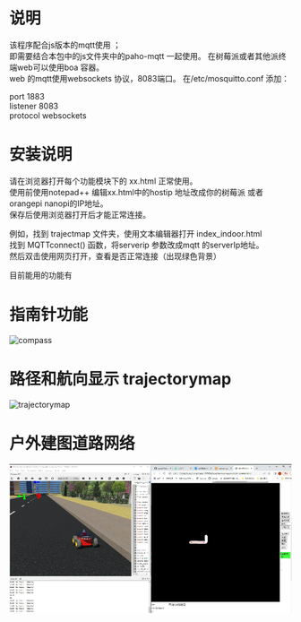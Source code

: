 #  说明
该程序配合js版本的mqtt使用 ；  
即需要结合本包中的js文件夹中的paho-mqtt 一起使用。
在树莓派或者其他派终端web可以使用boa 容器。  
web 的mqtt使用websockets  协议，8083端口。
在/etc/mosquitto.conf 添加：

port 1883  
listener 8083  
protocol websockets  

#  安装说明   

请在浏览器打开每个功能模块下的 xx.html 正常使用。  
使用前使用notepad++  编辑xx.html中的hostip 地址改成你的树莓派 或者 orangepi  nanopi的IP地址。  
保存后使用浏览器打开后才能正常连接。   

例如，找到 trajectmap 文件夹，使用文本编辑器打开 index_indoor.html   
找到  MQTTconnect() 函数，将serverip 参数改成mqtt 的serverIp地址。  
然后双击使用网页打开，查看是否正常连接（出现绿色背景）  




目前能用的功能有  
# 指南针功能  
![compass](https://pic2.zhimg.com/v2-b5a9d596113bdbfc3550533f12df0295_r.jpg)  
# 路径和航向显示 trajectorymap
![trajectorymap](https://pic3.zhimg.com/v2-84c0dfa714909f703525771918b2e64e_r.jpg)  
#  户外建图道路网络
![compass](https://github.com/horo2016/easyMQOS/blob/main/web/%E5%BE%AE%E4%BF%A1%E6%88%AA%E5%9B%BE_20230608102444.png)  


